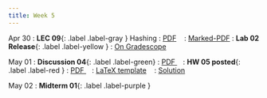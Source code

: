 ```yaml
---
title: Week 5
---
```


Apr 30
: **LEC 09**{: .label .label-gray } Hashing
  : [PDF](lectures/09-hashing/Lec09.pdf) &nbsp;&nbsp;
  : [Marked-PDF](lectures/09-hashing/Lec09-marked.pdf)
: **Lab 02 Release**{: .label .label-yellow } 
  : [On Gradescope](#)

May 01
: **Discussion 04**{: .label .label-green}
  : [PDF ](discussion/discussion-04.pdf) &nbsp;&nbsp;
: **HW 05 posted**{: .label .label-red }
  : [PDF ](homeworks/HW05/HW05.pdf) &nbsp;&nbsp;
  : [LaTeX template](homeworks/HW05/template.zip) &nbsp;&nbsp;
  : [Solution](#)

May 02
: **Midterm 01**{: .label .label-purple }

